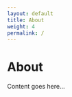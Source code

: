 ```yaml
---
layout: default
title: About
weight: 4
permalink: /
---
```


About
=====
Content goes here...

